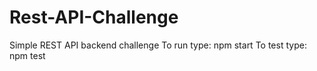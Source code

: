 # Rest-API-Challenge
Simple REST API backend challenge
To run type: npm start
To test type: npm test